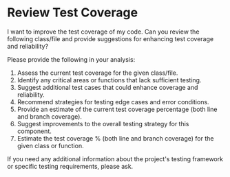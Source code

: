 # Review Test Coverage

I want to improve the test coverage of my code. Can you review the following class/file and provide suggestions for enhancing test coverage and reliability?




Please provide the following in your analysis:

1. Assess the current test coverage for the given class/file.
2. Identify any critical areas or functions that lack sufficient testing.
3. Suggest additional test cases that could enhance coverage and reliability.
4. Recommend strategies for testing edge cases and error conditions.
5. Provide an estimate of the current test coverage percentage (both line and branch coverage).
6. Suggest improvements to the overall testing strategy for this component.
7. Estimate the test coverage % (both line and branch coverage) for the given class or function.

If you need any additional information about the project's testing framework or specific testing requirements, please ask.
